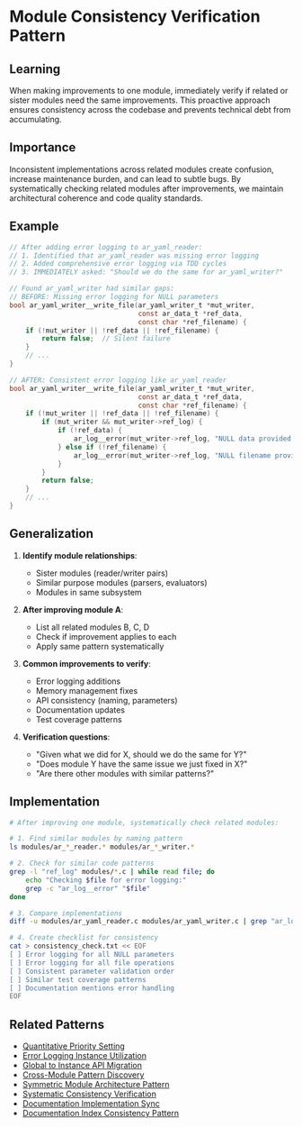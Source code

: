 # Module Consistency Verification Pattern

## Learning
When making improvements to one module, immediately verify if related or sister modules need the same improvements. This proactive approach ensures consistency across the codebase and prevents technical debt from accumulating.

## Importance
Inconsistent implementations across related modules create confusion, increase maintenance burden, and can lead to subtle bugs. By systematically checking related modules after improvements, we maintain architectural coherence and code quality standards.

## Example
```c
// After adding error logging to ar_yaml_reader:
// 1. Identified that ar_yaml_reader was missing error logging
// 2. Added comprehensive error logging via TDD cycles
// 3. IMMEDIATELY asked: "Should we do the same for ar_yaml_writer?"

// Found ar_yaml_writer had similar gaps:
// BEFORE: Missing error logging for NULL parameters
bool ar_yaml_writer__write_file(ar_yaml_writer_t *mut_writer, 
                                const ar_data_t *ref_data, 
                                const char *ref_filename) {
    if (!mut_writer || !ref_data || !ref_filename) {
        return false;  // Silent failure
    }
    // ...
}

// AFTER: Consistent error logging like ar_yaml_reader
bool ar_yaml_writer__write_file(ar_yaml_writer_t *mut_writer,
                                const ar_data_t *ref_data,
                                const char *ref_filename) {
    if (!mut_writer || !ref_data || !ref_filename) {
        if (mut_writer && mut_writer->ref_log) {
            if (!ref_data) {
                ar_log__error(mut_writer->ref_log, "NULL data provided to YAML writer");
            } else if (!ref_filename) {
                ar_log__error(mut_writer->ref_log, "NULL filename provided to YAML writer");
            }
        }
        return false;
    }
    // ...
}
```

## Generalization
1. **Identify module relationships**:
   - Sister modules (reader/writer pairs)
   - Similar purpose modules (parsers, evaluators)
   - Modules in same subsystem

2. **After improving module A**:
   - List all related modules B, C, D
   - Check if improvement applies to each
   - Apply same pattern systematically

3. **Common improvements to verify**:
   - Error logging additions
   - Memory management fixes
   - API consistency (naming, parameters)
   - Documentation updates
   - Test coverage patterns

4. **Verification questions**:
   - "Given what we did for X, should we do the same for Y?"
   - "Does module Y have the same issue we just fixed in X?"
   - "Are there other modules with similar patterns?"

## Implementation
```bash
# After improving one module, systematically check related modules:

# 1. Find similar modules by naming pattern
ls modules/ar_*_reader.* modules/ar_*_writer.*

# 2. Check for similar code patterns
grep -l "ref_log" modules/*.c | while read file; do
    echo "Checking $file for error logging:"
    grep -c "ar_log__error" "$file"
done

# 3. Compare implementations
diff -u modules/ar_yaml_reader.c modules/ar_yaml_writer.c | grep "ar_log__error"

# 4. Create checklist for consistency
cat > consistency_check.txt << EOF
[ ] Error logging for all NULL parameters
[ ] Error logging for all file operations
[ ] Consistent parameter validation order
[ ] Similar test coverage patterns
[ ] Documentation mentions error handling
EOF
```

## Related Patterns
- [Quantitative Priority Setting](quantitative-priority-setting.md)
- [Error Logging Instance Utilization](error-logging-instance-utilization.md)
- [Global to Instance API Migration](global-to-instance-api-migration.md)
- [Cross-Module Pattern Discovery](cross-method-pattern-discovery.md)
- [Symmetric Module Architecture Pattern](symmetric-module-architecture-pattern.md)
- [Systematic Consistency Verification](systematic-consistency-verification.md)
- [Documentation Implementation Sync](documentation-implementation-sync.md)
- [Documentation Index Consistency Pattern](documentation-index-consistency-pattern.md)